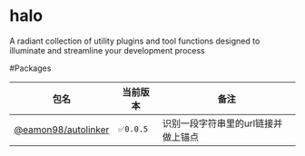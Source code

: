 # halo

A radiant collection of utility plugins and tool functions designed to illuminate and streamline your development
process

#Packages

| 包名                                                                                       | 当前版本     | 备注                  |
|------------------------------------------------------------------------------------------|----------|---------------------|
| [@eamon98/autolinker](https://github.com/hhhyyyy99/halo/tree/master/packages/autolinker) | `✅0.0.5` | 识别一段字符串里的url链接并做上锚点 |

